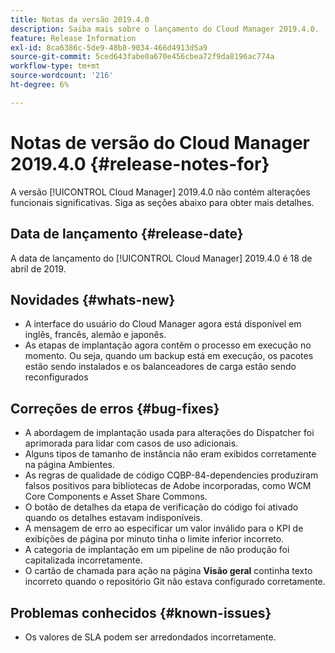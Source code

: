 ```yaml
---
title: Notas da versão 2019.4.0
description: Saiba mais sobre o lançamento do Cloud Manager 2019.4.0.
feature: Release Information
exl-id: 8ca6386c-5de9-48b8-9034-466d4913d5a9
source-git-commit: 5ced643fabe0a670e456cbea72f9da8196ac774a
workflow-type: tm+mt
source-wordcount: '216'
ht-degree: 6%

---
```


# Notas de versão do Cloud Manager 2019.4.0 {#release-notes-for}

A versão [!UICONTROL Cloud Manager] 2019.4.0 não contém alterações funcionais significativas. Siga as seções abaixo para obter mais detalhes.

## Data de lançamento {#release-date}

A data de lançamento do [!UICONTROL Cloud Manager] 2019.4.0 é 18 de abril de 2019.

## Novidades {#whats-new}

* A interface do usuário do Cloud Manager agora está disponível em inglês, francês, alemão e japonês.
* As etapas de implantação agora contêm o processo em execução no momento. Ou seja, quando um backup está em execução, os pacotes estão sendo instalados e os balanceadores de carga estão sendo reconfigurados

## Correções de erros {#bug-fixes}

* A abordagem de implantação usada para alterações do Dispatcher foi aprimorada para lidar com casos de uso adicionais.
* Alguns tipos de tamanho de instância não eram exibidos corretamente na página Ambientes.
* As regras de qualidade de código CQBP-84-dependencies produziram falsos positivos para bibliotecas de Adobe incorporadas, como WCM Core Components e Asset Share Commons.
* O botão de detalhes da etapa de verificação do código foi ativado quando os detalhes estavam indisponíveis.
* A mensagem de erro ao especificar um valor inválido para o KPI de exibições de página por minuto tinha o limite inferior incorreto.
* A categoria de implantação em um pipeline de não produção foi capitalizada incorretamente.
* O cartão de chamada para ação na página **Visão geral** continha texto incorreto quando o repositório Git não estava configurado corretamente.

## Problemas conhecidos {#known-issues}

* Os valores de SLA podem ser arredondados incorretamente.
